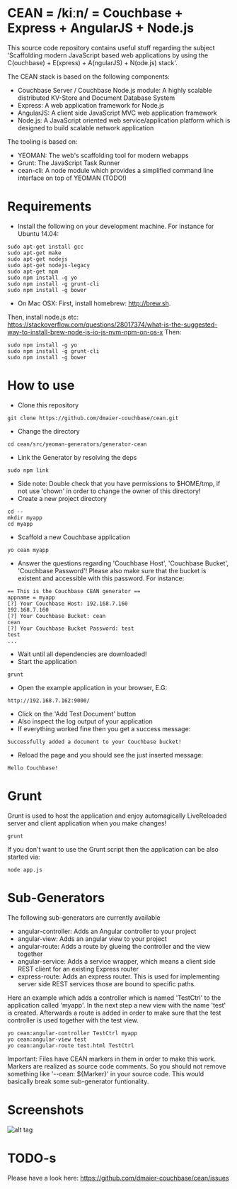 # CEAN = /kiːn/ = Couchbase + Express + AngularJS + Node.js

This source code repository contains useful stuff regarding the subject 'Scaffolding modern JavaScript based web applications by using the C(ouchbase) + E(xpress) + A(ngularJS) + N(ode.js) stack'.

The CEAN stack is based on the following components:

* Couchbase Server / Couchbase Node.js module: A highly scalable distributed KV-Store and Document Database System
* Express: A web application framework for Node.js
* AngularJS: A client side JavaScript MVC web application framework
* Node.js: A JavaScript oriented web service/application platform which is designed to build scalable network application

The tooling is based on:

* YEOMAN: The web's scaffolding tool for modern webapps
* Grunt: The JavaScript Task Runner
* cean-cli: A node module which provides a simplified command line interface on top of YEOMAN (TODO!)

# Requirements

* Install the following on your development machine. For instance for Ubuntu 14.04:
```
sudo apt-get install gcc
sudo apt-get make
sudo apt-get nodejs
sudo apt-get nodejs-legacy
sudo apt-get npm
sudo npm install -g yo
sudo npm install -g grunt-cli
sudo npm install -g bower
```

* On Mac OSX:
First, install homebrew: http://brew.sh.

Then, install node.js etc: https://stackoverflow.com/questions/28017374/what-is-the-suggested-way-to-install-brew-node-js-io-js-nvm-npm-on-os-x
Then:
```
sudo npm install -g yo
sudo npm install -g grunt-cli
sudo npm install -g bower
```


# How to use

* Clone this repository
```
git clone https://github.com/dmaier-couchbase/cean.git
```
* Change the directory
```
cd cean/src/yeoman-generators/generator-cean
```
* Link the Generator by resolving the deps
```
sudo npm link
```
* Side note: Double check that you have permissions to $HOME/tmp, if not use 'chown' in order to change the owner of this directory!
* Create a new project directory 
```
cd --
mkdir myapp
cd myapp
```
* Scaffold a new Couchbase application
```
yo cean myapp
```
* Answer the questions regarding 'Couchbase Host', 'Couchbase Bucket', 'Couchbase Password'! Please also make sure that the bucket is existent and accessible with this password. For instance:
```
== This is the Couchbase CEAN generator ==
appname = myapp
[?] Your Couchbase Host: 192.168.7.160
192.168.7.160
[?] Your Couchbase Bucket: cean
cean
[?] Your Couchbase Bucket Password: test
test
...
```
* Wait until all dependencies are downloaded!
* Start the application
```
grunt
```
* Open the example application in your browser, E.G:
```
http://192.168.7.162:9000/
```
* Click on the 'Add Test Document' button
* Also inspect the log output of your application
* If everything worked fine then you get a success message:
```
Successfully added a document to your Couchbase bucket!
```
* Reload the page and you should see the just inserted message: 
```
Hello Couchbase!
```

# Grunt

Grunt is used to host the application and enjoy automagically LiveReloaded server and client application when you make changes!

```
grunt
```

If you don't want to use the Grunt script then the application can be also started via:

```
node app.js
```

# Sub-Generators

The following sub-generators are currently available

* angular-controller: Adds an Angular controller to your project
* angular-view: Adds an angular view to your project
* angular-route: Adds a route by glueing the controller and the view together
* angular-service: Adds a service wrapper, which means a client side REST client for an existing Express router
* express-route: Adds an express router. This is used for implementing server side REST services those are bound to specific paths.

Here an example which adds a controller which is named 'TestCtrl' to the application called 'myapp'. In the next step a new view with the name 'test' is created. Afterwards a route is added in order to make sure that the test controller is used together with the test view.

```
yo cean:angular-controller TestCtrl myapp
yo cean:angular-view test
yo cean:angular-route test.html TestCtrl
```

Important: Files have CEAN markers in them in order to make this work. Markers are realized as source code comments. So you should not remove something like '--cean: ${Marker}' in your source code. This would basically break some sub-generator funtionality.


# Screenshots
![alt tag](https://raw.github.com/dmaier-couchbase/cean/master/assets/screen.png)

# TODO-s

Please have a look here: https://github.com/dmaier-couchbase/cean/issues
